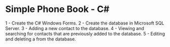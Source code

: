 # Simple Phone Book - C#
1 - Create the C# Windows Forms.
2 - Create the database in Microsoft SQL Server.
3 - Adding a new contact to the database.
4 - Viewing and searching for contacts that are previously added to the database.
5 - Editing and deleting a from the database.
